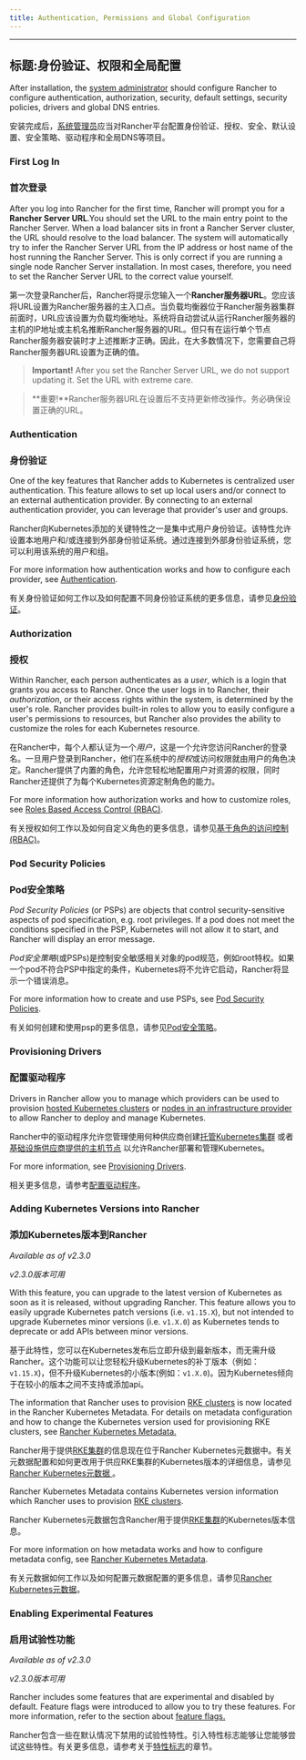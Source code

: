 ```yaml
---
title: Authentication, Permissions and Global Configuration
---
```


---
标题:身份验证、权限和全局配置
---

After installation, the [system administrator](/docs/admin-settings/rbac/global-permissions/) should configure Rancher to configure authentication, authorization, security, default settings, security policies, drivers and global DNS entries.

安装完成后，[系统管理员](/docs/admin-settings/rbac/global-permissions/)应当对Rancher平台配置身份验证、授权、安全、默认设置、安全策略、驱动程序和全局DNS等项目。

### First Log In
### 首次登录

After you log into Rancher for the first time, Rancher will prompt you for a **Rancher Server URL**.You should set the URL to the main entry point to the Rancher Server. When a load balancer sits in front a Rancher Server cluster, the URL should resolve to the load balancer. The system will automatically try to infer the Rancher Server URL from the IP address or host name of the host running the Rancher Server. This is only correct if you are running a single node Rancher Server installation. In most cases, therefore, you need to set the Rancher Server URL to the correct value yourself.

第一次登录Rancher后，Rancher将提示您输入一个**Rancher服务器URL**。您应该将URL设置为Rancher服务器的主入口点。当负载均衡器位于Rancher服务器集群前面时，URL应该设置为负载均衡地址。系统将自动尝试从运行Rancher服务器的主机的IP地址或主机名推断Rancher服务器的URL。但只有在运行单个节点Rancher服务器安装时才上述推断才正确。因此，在大多数情况下，您需要自己将Rancher服务器URL设置为正确的值。

> **Important!** After you set the Rancher Server URL, we do not support updating it. Set the URL with extreme care.

> **重要!**Rancher服务器URL在设置后不支持更新修改操作。务必确保设置正确的URL。

### Authentication
### 身份验证

One of the key features that Rancher adds to Kubernetes is centralized user authentication. This feature allows to set up local users and/or connect to an external authentication provider. By connecting to an external authentication provider, you can leverage that provider's user and groups.

Rancher向Kubernetes添加的关键特性之一是集中式用户身份验证。该特性允许设置本地用户和/或连接到外部身份验证系统。通过连接到外部身份验证系统，您可以利用该系统的用户和组。

For more information how authentication works and how to configure each provider, see [Authentication](/docs/admin-settings/authentication/).

有关身份验证如何工作以及如何配置不同身份验证系统的更多信息，请参见[身份验证](/docs/admin-settings/authentication/)。

### Authorization
### 授权


Within Rancher, each person authenticates as a _user_, which is a login that grants you access to Rancher. Once the user logs in to Rancher, their _authorization_, or their access rights within the system, is determined by the user's role. Rancher provides built-in roles to allow you to easily configure a user's permissions to resources, but Rancher also provides the ability to customize the roles for each Kubernetes resource.

在Rancher中，每个人都认证为一个*用户*，这是一个允许您访问Rancher的登录名。一旦用户登录到Rancher，他们在系统中的*授权*或访问权限就由用户的角色决定。Rancher提供了内置的角色，允许您轻松地配置用户对资源的权限，同时Rancher还提供了为每个Kubernetes资源定制角色的能力。

For more information how authorization works and how to customize roles, see [Roles Based Access Control (RBAC)](/docs/admin-settings/rbac/).

有关授权如何工作以及如何自定义角色的更多信息，请参见[基于角色的访问控制(RBAC)](/docs/admin-settings/rbac/)。

### Pod Security Policies
### Pod安全策略

_Pod Security Policies_ (or PSPs) are objects that control security-sensitive aspects of pod specification, e.g. root privileges. If a pod does not meet the conditions specified in the PSP, Kubernetes will not allow it to start, and Rancher will display an error message.

_Pod安全策略_(或PSPs)是控制安全敏感相关对象的pod规范，例如root特权。如果一个pod不符合PSP中指定的条件，Kubernetes将不允许它启动，Rancher将显示一个错误消息。

For more information how to create and use PSPs, see [Pod Security Policies](/docs/admin-settings/pod-security-policies/).

有关如何创建和使用psp的更多信息，请参见[Pod安全策略](/docs/admin-settings/pod-security-policies/)。

### Provisioning Drivers
### 配置驱动程序

Drivers in Rancher allow you to manage which providers can be used to provision [hosted Kubernetes clusters](/docs/cluster-provisioning/hosted-kubernetes-clusters/) or [nodes in an infrastructure provider](/docs/cluster-provisioning/rke-clusters/node-pools/) to allow Rancher to deploy and manage Kubernetes.

Rancher中的驱动程序允许您管理使用何种供应商创建[托管Kubernetes集群](/docs/cluster-provisioning/hosted-kubernetes-clusters/) 或者 [基础设施供应商提供的主机节点](/docs/cluster-provisioning/rke-clusters/node-pools/) 以允许Rancher部署和管理Kubernetes。


For more information, see [Provisioning Drivers](/docs/admin-settings/drivers/).

相关更多信息，请参考[配置驱动程序](/docs/admin-settings/drivers/)。

### Adding Kubernetes Versions into Rancher

### 添加Kubernetes版本到Rancher


_Available as of v2.3.0_

_v2.3.0版本可用_

With this feature, you can upgrade to the latest version of Kubernetes as soon as it is released, without upgrading Rancher. This feature allows you to easily upgrade Kubernetes patch versions (i.e. `v1.15.X`), but not intended to upgrade Kubernetes minor versions (i.e. `v1.X.0`) as Kubernetes tends to deprecate or add APIs between minor versions.

基于此特性，您可以在Kubernetes发布后立即升级到最新版本，而无需升级Rancher。这个功能可以让您轻松升级Kubernetes的补丁版本（例如：`v1.15.X`)，但不升级Kubernetes的小版本(例如：`v1.X.0`)。因为Kubernetes倾向于在较小的版本之间不支持或添加api。

The information that Rancher uses to provision [RKE clusters](/docs/cluster-provisioning/rke-clusters/) is now located in the Rancher Kubernetes Metadata. For details on metadata configuration and how to change the Kubernetes version used for provisioning RKE clusters, see [Rancher Kubernetes Metadata.](/docs/admin-settings/k8s-metadata/)

Rancher用于提供[RKE集群](/docs/cluster-provisioning/rke-clusters/)的信息现在位于Rancher Kubernetes元数据中。有关元数据配置和如何更改用于供应RKE集群的Kubernetes版本的详细信息，请参见[Rancher Kubernetes元数据 ](/docs/admin-settings/k8s-metadata/)。

Rancher Kubernetes Metadata contains Kubernetes version information which Rancher uses to provision [RKE clusters](/docs/cluster-provisioning/rke-clusters/).

Rancher Kubernetes元数据包含Rancher用于提供[RKE集群](/docs/cluster-provisioning/rke-clusters/)的Kubernetes版本信息。

For more information on how metadata works and how to configure metadata config, see [Rancher Kubernetes Metadata](/docs/admin-settings/k8s-metadata/).

有关元数据如何工作以及如何配置元数据配置的更多信息，请参见[Rancher Kubernetes元数据](/docs/admin-settings/k8s-metadata/)。

### Enabling Experimental Features

### 启用试验性功能

_Available as of v2.3.0_

_v2.3.0版本可用_


Rancher includes some features that are experimental and disabled by default. Feature flags were introduced to allow you to try these features. For more information, refer to the section about [feature flags.](/docs/admin-settings/feature-flags/)

Rancher包含一些在默认情况下禁用的试验性特性。引入特性标志能够让您能够尝试这些特性。有关更多信息，请参考关于[特性标志](/docs/admin-settings/features-flags/)的章节。
